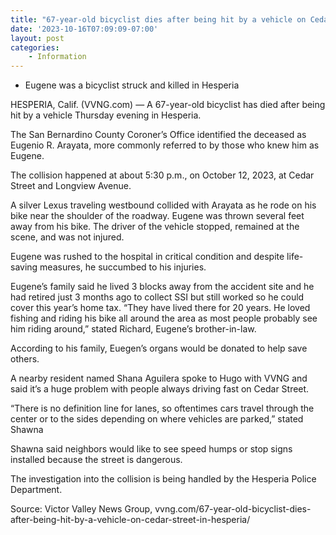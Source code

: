 ```yaml
---
title: "67-year-old bicyclist dies after being hit by a vehicle on Cedar Street in Hesperia"
date: '2023-10-16T07:09:09-07:00'
layout: post
categories:
    - Information
---
```


- Eugene was a bicyclist struck and killed in Hesperia

HESPERIA, Calif. (VVNG.com) — A 67-year-old bicyclist has died after being hit by a vehicle Thursday evening in Hesperia.

The San Bernardino County Coroner’s Office identified the deceased as Eugenio R. Arayata, more commonly referred to by those who knew him as Eugene.

The collision happened at about 5:30 p.m., on October 12, 2023, at Cedar Street and Longview Avenue.

A silver Lexus traveling westbound collided with Arayata as he rode on his bike near the shoulder of the roadway. Eugene was thrown several feet away from his bike. The driver of the vehicle stopped, remained at the scene, and was not injured.

Eugene was rushed to the hospital in critical condition and despite life-saving measures, he succumbed to his injuries.

Eugene’s family said he lived 3 blocks away from the accident site and he had retired just 3 months ago to collect SSI but still worked so he could cover this year’s home tax. “They have lived there for 20 years. He loved fishing and riding his bike all around the area as most people probably see him riding around,” stated Richard, Eugene’s brother-in-law.

According to his family, Euegen’s organs would be donated to help save others.

A nearby resident named Shana Aguilera spoke to Hugo with VVNG and said it’s a huge problem with people always driving fast on Cedar Street.

“There is no definition line for lanes, so oftentimes cars travel through the center or to the sides depending on where vehicles are parked,” stated Shawna

Shawna said neighbors would like to see speed humps or stop signs installed because the street is dangerous.

The investigation into the collision is being handled by the Hesperia Police Department.

Source: Victor Valley News Group, vvng.com/67-year-old-bicyclist-dies-after-being-hit-by-a-vehicle-on-cedar-street-in-hesperia/